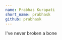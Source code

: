 ```yaml
---
name: Prabhas Kurapati
short_name: prabhask
github: prabhask
---
```


**<Prabhas Kurapati>** I've never broken a bone
